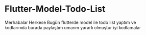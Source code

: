 # Flutter-Model-Todo-List
Merhabalar Herkese Bugün flutterde model ile todo list yaptım ve kodlarınıda burada paylaştım umarım yararlı olmuştur iyi kodlamalar

